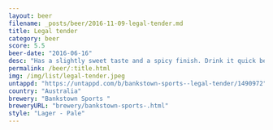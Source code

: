 ```yaml
---
layout: beer
filename: _posts/beer/2016-11-09-legal-tender.md
title: Legal tender
category: beer
score: 5.5
beer-date: "2016-06-16"
desc: "Has a slightly sweet taste and a spicy finish. Drink it quick before it gets warm"
permalink: /beer/:title.html
img: /img/list/legal-tender.jpeg
untappd: "https://untappd.com/b/bankstown-sports--legal-tender/1490972"
country: "Australia"
brewery: "Bankstown Sports "
breweryURL: "brewery/bankstown-sports-.html"
style: "Lager - Pale"
---
```

